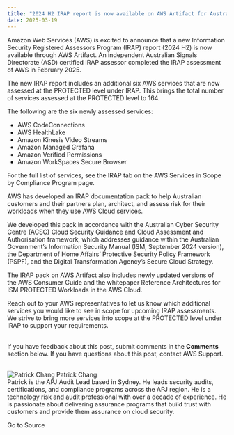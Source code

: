```yaml
---
title: "2024 H2 IRAP report is now available on AWS Artifact for Australian customers"
date: 2025-03-19
---
```


Amazon Web Services (AWS) is excited to announce that a new Information Security Registered Assessors Program (IRAP) report (2024 H2) is now available through AWS Artifact. An independent Australian Signals Directorate (ASD) certified IRAP assessor completed the IRAP assessment of AWS in February 2025.

The new IRAP report includes an additional six AWS services that are now assessed at the PROTECTED level under IRAP. This brings the total number of services assessed at the PROTECTED level to 164.

The following are the six newly assessed services:

- AWS CodeConnections
- AWS HealthLake
- Amazon Kinesis Video Streams
- Amazon Managed Grafana
- Amazon Verified Permissions
- Amazon WorkSpaces Secure Browser

For the full list of services, see the IRAP tab on the AWS Services in Scope by Compliance Program page.

AWS has developed an IRAP documentation pack to help Australian customers and their partners plan, architect, and assess risk for their workloads when they use AWS Cloud services.

We developed this pack in accordance with the Australian Cyber Security Centre (ACSC) Cloud Security Guidance and Cloud Assessment and Authorisation framework, which addresses guidance within the Australian Government’s Information Security Manual (ISM, September 2024 version), the Department of Home Affairs’ Protective Security Policy Framework (PSPF), and the Digital Transformation Agency’s Secure Cloud Strategy.

The IRAP pack on AWS Artifact also includes newly updated versions of the AWS Consumer Guide and the whitepaper Reference Architectures for ISM PROTECTED Workloads in the AWS Cloud.

Reach out to your AWS representatives to let us know which additional services you would like to see in scope for upcoming IRAP assessments. We strive to bring more services into scope at the PROTECTED level under IRAP to support your requirements.

   
If you have feedback about this post, submit comments in the **Comments** section below. If you have questions about this post, contact AWS Support.  
 

![Patrick Chang](https://d2908q01vomqb2.cloudfront.net/22d200f8670dbdb3e253a90eee5098477c95c23d/2023/03/02/Patrick-Chang.jpg) Patrick Chang  
Patrick is the APJ Audit Lead based in Sydney. He leads security audits, certifications, and compliance programs across the APJ region. He is a technology risk and audit professional with over a decade of experience. He is passionate about delivering assurance programs that build trust with customers and provide them assurance on cloud security.

Go to Source
